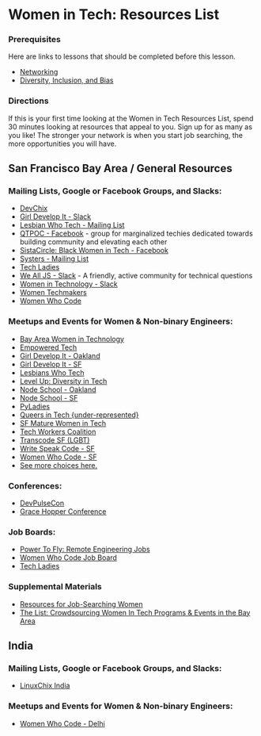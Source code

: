# Women in Tech: Resources List

### Prerequisites
Here are links to lessons that should be completed before this lesson.
- [Networking](/networking/networking.md)
- [Diversity, Inclusion, and Bias](/diversity-inclusion-bias/inclusion.md)

### Directions
If this is your first time looking at the Women in Tech Resources List, spend 30 minutes looking at resources that appeal to you.  Sign up for as many as you like!  The stronger your network is when you start job searching, the more opportunities you will have.

## San Francisco Bay Area / General Resources

### Mailing Lists, Google or Facebook Groups, and Slacks:
- [DevChix](https://groups.google.com/forum/#!forum/devchix)
- [Girl Develop It - Slack](https://gdisf-slack.herokuapp.com/)
- [Lesbian Who Tech - Mailing List](https://lesbianswhotech.org/signup/)
- [QTPOC - Facebook](https://www.facebook.com/groups/qtpocintech/?source_id=174517386668181) - group for marginalized techies dedicated towards building community and elevating each other
- [SistaCircle: Black Women in Tech - Facebook](https://www.facebook.com/groups/scbwit/)
- [Systers - Mailing List](http://systers.org/mailman/listinfo/systers)
- [Tech Ladies](https://new.hiretechladies.com/join/)
- [We All JS - Slack](https://wealljs.org/) - A friendly, active community for technical questions
- [Women in Technology - Slack](https://witchat.github.io/)
- [Women Techmakers](https://www.womentechmakers.com/membership)
- [Women Who Code](https://www.womenwhocode.com)

### Meetups and Events for Women & Non-binary Engineers:
- [Bay Area Women in Technology](https://www.meetup.com/Bay-Area-Women-in-Technology-Meetup/events/)
- [Empowered Tech](https://www.meetup.com/empowered-tech/events/)
- [Girl Develop It - Oakland](https://www.meetup.com/Girl-Develop-It-oakland/)
- [Girl Develop It - SF](https://www.meetup.com/Girl-Develop-It-San-Francisco/)
- [Lesbians Who Tech](https://www.eventbrite.com/o/lesbians-who-tech-allies-5082754961)
- [Level Up: Diversity in Tech](https://www.meetup.com/Maven-Diversity-in-Tech-Women-Level-Up/events/)
- [Node School - Oakland]( https://nodeschool.io/oakland/)
- [Node School - SF](https://nodeschool.io/sanfrancisco/)
- [PyLadies](https://www.pyladies.com/)
- [Queers in Tech {under-represented}](https://www.meetup.com/Queers-in-Tech-under-represented/)
- [SF Mature Women in Tech](https://www.meetup.com/SFMatureWomeninTech/events/)
- [Tech Workers Coalition](https://www.meetup.com/Tech-Workers-Coalition/)
- [Transcode SF (LGBT)](https://www.meetup.com/TranscodeSF/)
- [Write Speak Code - SF](https://www.meetup.com/WriteSpeakCode-SFBay/)
- [Women Who Code - SF](https://www.meetup.com/Women-Who-Code-SF/events/)
- [See more choices here.](https://www.meetup.com/find/?allMeetups=false&keywords=women+tech&radius=5&userFreeform=San+Francisco%2C+CA&mcId=z94121&mcName=San+Francisco%2C+CA&sort=recommended&eventFilter=mysugg)

### Conferences:
- [DevPulseCon](https://www.devpulsecon.org)
- [Grace Hopper Conference](https://ghc.anitab.org/)

### Job Boards:
- [Power To Fly: Remote Engineering Jobs](https://powertofly.com/)
- [Women Who Code Job Board](https://www.womenwhocode.com/jobs)
- [Tech Ladies](https://new.hiretechladies.com/)

### Supplemental Materials
- [Resources for Job-Searching Women](https://docs.google.com/document/d/1iEQbCe4f5YPoQm25ILGRq50kZZ3qqn44xwWtGi0CH0Y/edit)
- [The List: Crowdsourcing Women In Tech Programs & Events in the Bay Area](https://medium.com/@karenchurch/crowdsourcing-women-in-tech-programs-events-in-the-bay-area-b4de28233522)

## India

### Mailing Lists, Google or Facebook Groups, and Slacks:
- [LinuxChix India](http://india.linuxchix.org/)

### Meetups and Events for Women & Non-binary Engineers:
- [Women Who Code - Delhi](https://www.womenwhocode.com/delhi)
